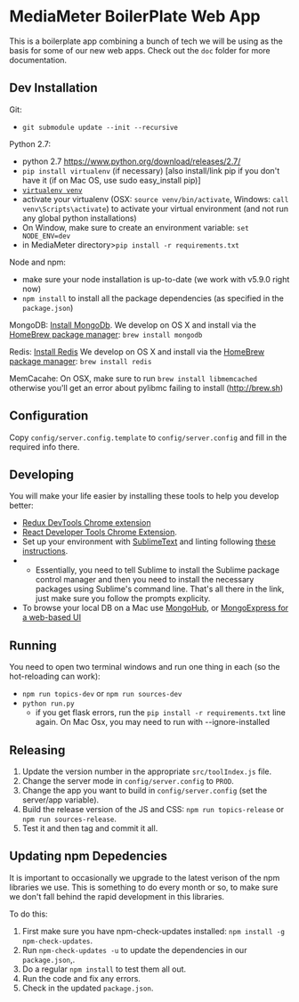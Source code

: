 MediaMeter BoilerPlate Web App
==============================

This is a boilerplate app combining a bunch of tech we will be using as the basis
for some of our new web apps.  Check out the `doc` folder for more documentation.

Dev Installation
----------------

Git:
 * `git submodule update --init --recursive`

Python 2.7:
 * python 2.7 https://www.python.org/download/releases/2.7/
 * `pip install virtualenv` (if necessary) [also install/link pip if you don't have it (if on Mac OS, use sudo easy_install pip)]
 * [`virtualenv venv`](https://virtualenv.pypa.io/en/stable/)
 * activate your virtualenv (OSX: `source venv/bin/activate`, Windows: `call venv\Scripts\activate`) to activate your virtual environment (and not run any global python installations)
 * On Window, make sure to create an environment variable: `set NODE_ENV=dev`
 * in MediaMeter directory>`pip install -r requirements.txt` 

Node and npm:  
 * make sure your node installation is up-to-date (we work with v5.9.0 right now)
 * `npm install` to install all the package dependencies (as specified in the `package.json`)

MongoDB:
[Install MongoDb](https://docs.mongodb.com/manual/installation/).  We develop on OS X and install via the [HomeBrew package manager](http://brew.sh): `brew install mongodb`

Redis:
[Install Redis](http://redis.io/)  We develop on OS X and install via the [HomeBrew package manager](http://brew.sh): `brew install redis`

MemCacahe:
On OSX, make sure to run `brew install libmemcached` otherwise you'll get an error about pylibmc failing to install (http://brew.sh)
 

Configuration
------------- 

Copy `config/server.config.template` to `config/server.config` and fill in the required info there.

Developing
----------

You will make your life easier by installing these tools to help you develop better:
 * [Redux DevTools Chrome extension](https://chrome.google.com/webstore/detail/redux-devtools/lmhkpmbekcpmknklioeibfkpmmfibljd)
 * [React Developer Tools Chrome Extension](https://chrome.google.com/webstore/detail/react-developer-tools/fmkadmapgofadopljbjfkapdkoienihi).
 * Set up your environment with [SublimeText](https://www.sublimetext.com) and linting following [these instructions](https://medium.com/planet-arkency/catch-mistakes-before-you-run-you-javascript-code-6e524c36f0c8#.1mela5864).
 * - Essentially, you need to tell Sublime to install the Sublime package control manager and then you need to install the necessary packages using Sublime's command line. That's all there in the link, just make sure you follow the prompts explicity.
 * To browse your local DB on a Mac use [MongoHub](https://github.com/bububa/MongoHub-Mac), or [MongoExpress for a web-based UI](https://github.com/mongo-express/mongo-express)

Running
-------

You need to open two terminal windows and run one thing in each (so the hot-reloading can work):
 * `npm run topics-dev` or `npm run sources-dev`
 * `python run.py`
    - if you get flask errors, run the `pip install -r requirements.txt` line again. On Mac Osx, you may need to run with --ignore-installed

Releasing
---------

1. Update the version number in the appropriate `src/toolIndex.js` file.
2. Change the server mode in `config/server.config` to `PROD`.
3. Change the app you want to build in `config/server.config` (set the server/app variable).
4. Build the release version of the JS and CSS: `npm run topics-release` or `npm run sources-release`.
5. Test it and then tag and commit it all.

Updating npm Depedencies
------------------------ 

It is important to occasionally we upgrade to the latest verison of the npm libraries we use.
This is something to do every month or so, to make sure we don't fall behind the rapid development 
in this libraries.  

To do this:
1. First make sure you have npm-check-updates installed: `npm install -g npm-check-updates`.
2. Run `npm-check-updates -u` to update the dependencies in our `package.json`,.
3. Do a regular `npm install` to test them all out.
4. Run the code and fix any errors.
5. Check in the updated `package.json`.
